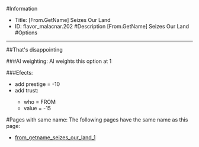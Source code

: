 #Information
 - Title: [From.GetName] Seizes Our Land
 - ID: flavor_malacnar.202
#Description
[From.GetName] Seizes Our Land
#Options

___
##That's disappointing

###AI weighting:
AI weights this option at 1


###Efects:<ul><li>add prestige = -10</li><li>add trust:</li><ul><li>who = FROM</li><li>value = -15</li></ul></ul>


#Pages with same name:
The following pages have the same name as this page:
 - [from_getname_seizes_our_land_1](from_getname_seizes_our_land_1.md)
